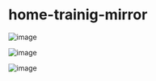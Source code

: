 # home-trainig-mirror


![image](https://user-images.githubusercontent.com/45021330/102704011-b059f300-42b9-11eb-8b78-d93ca281196c.png)

![image](https://user-images.githubusercontent.com/45021330/102703988-7983dd00-42b9-11eb-9102-2d155f8ee723.png)

![image](https://user-images.githubusercontent.com/45021330/102703994-8c96ad00-42b9-11eb-8670-546c783c679c.png)


